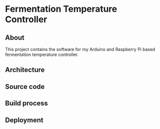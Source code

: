 # Fermentation Temperature Controller

## About

This project contains the software for my Arduino and Raspberry Pi based fermentation temperature controller.

## Architecture

## Source code

## Build process

## Deployment

